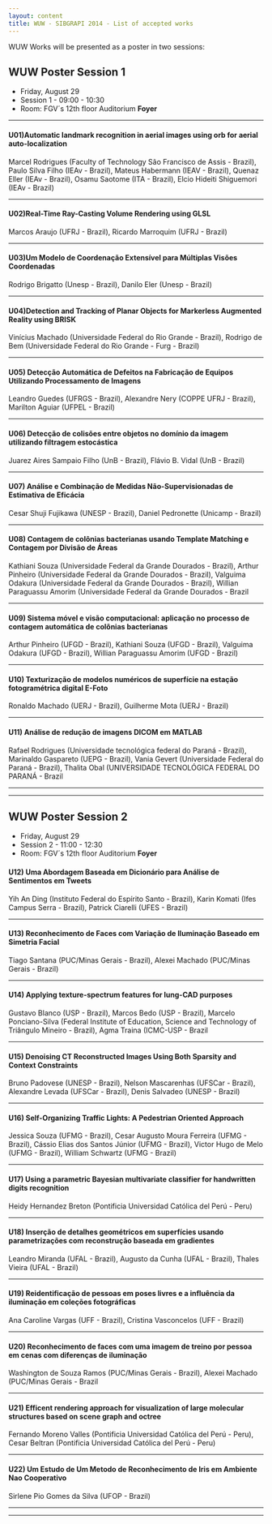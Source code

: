 ```yaml
---
layout: content
title: WUW - SIBGRAPI 2014 - List of accepted works
---
```

WUW Works will be presented as a poster in two sessions: 

## WUW Poster Session 1

- Friday, August 29
- Session 1 - 09:00 - 10:30
- Room: FGV´s 12th floor Auditorium **Foyer**

* * *
#### U01)Automatic landmark recognition in aerial images using orb for aerial auto-localization
Marcel Rodrigues (Faculty of Technology São Francisco de Assis - Brazil), Paulo Silva Filho (IEAv - Brazil), Mateus Habermann (IEAV - Brazil), Quenaz Eller (IEAv - Brazil), Osamu Saotome (ITA - Brazil), Elcio Hideiti Shiguemori (IEAv - Brazil)

* * *
#### U02)Real-Time Ray-Casting Volume Rendering using GLSL
Marcos Araujo (UFRJ - Brazil), Ricardo Marroquim (UFRJ - Brazil)

* * *
#### U03)Um Modelo de Coordenação Extensível para Múltiplas Visões Coordenadas
Rodrigo Brigatto (Unesp - Brazil), Danilo Eler (Unesp - Brazil)

* * *
#### U04)Detection and Tracking of Planar Objects for Markerless Augmented Reality using BRISK
Vinícius Machado (Universidade Federal do Rio Grande - Brazil), Rodrigo de Bem (Universidade Federal do Rio Grande - Furg - Brazil)

* * *
#### U05) Detecção Automática de Defeitos na Fabricação de Equipos Utilizando Processamento de Imagens
Leandro Guedes (UFRGS - Brazil), Alexandre Nery (COPPE UFRJ - Brazil),  Marilton Aguiar (UFPEL - Brazil)

* * *
#### U06) Detecção de colisões entre objetos no domínio da imagem utilizando filtragem estocástica
Juarez Aires Sampaio Filho (UnB - Brazil), Flávio B. Vidal (UnB - Brazil)

* * *
#### U07) Análise e Combinação de Medidas Não-Supervisionadas de Estimativa de Eficácia
Cesar Shuji Fujikawa (UNESP - Brazil), Daniel Pedronette (Unicamp - Brazil)

* * *
#### U08) Contagem de colônias bacterianas usando Template Matching e Contagem por Divisão de Áreas
Kathiani Souza (Universidade Federal da Grande Dourados - Brazil), Arthur Pinheiro (Universidade Federal da Grande Dourados - Brazil), Valguima Odakura (Universidade Federal da Grande Dourados - Brazil), Willian Paraguassu Amorim (Universidade Federal da Grande Dourados - Brazil

* * *
#### U09) Sistema móvel e visão computacional: aplicação no processo de contagem automática de colônias bacterianas
Arthur Pinheiro (UFGD - Brazil), Kathiani Souza (UFGD - Brazil), Valguima Odakura (UFGD - Brazil), Willian Paraguassu Amorim (UFGD - Brazil)

* * *
#### U10) Texturização de modelos numéricos de superfície na estação fotogramétrica digital E-Foto
Ronaldo Machado (UERJ - Brazil), Guilherme Mota (UERJ - Brazil)

* * *
#### U11) Análise de redução de imagens DICOM em MATLAB
Rafael Rodrigues (Universidade tecnológica federal do Paraná - Brazil), Marinaldo Gaspareto (UEPG - Brazil), Vania Gevert (Universidade Federal do Paraná - Brazil), Thalita Obal (UNIVERSIDADE TECNOLÓGICA FEDERAL DO PARANÁ - Brazil

* * *
* * *

## WUW Poster Session 2

- Friday, August 29
- Session 2 - 11:00 - 12:30
- Room: FGV´s 12th floor Auditorium **Foyer**

#### U12) Uma Abordagem Baseada em Dicionário para Análise de Sentimentos em Tweets
Yih An Ding (Instituto Federal do Espírito Santo - Brazil), Karin Komati (Ifes Campus Serra - Brazil), Patrick Ciarelli (UFES - Brazil)

* * *
#### U13) Reconhecimento de Faces com Variação de Iluminação Baseado em Simetria Facial
Tiago Santana (PUC/Minas Gerais - Brazil), Alexei Machado (PUC/Minas Gerais - Brazil)

* * *
#### U14) Applying texture-spectrum features for lung-CAD purposes
Gustavo Blanco (USP - Brazil), Marcos Bedo (USP - Brazil), Marcelo Ponciano-Silva (Federal Institute of Education, Science and Technology of Triângulo Mineiro - Brazil), Agma Traina (ICMC-USP - Brazil

* * *
#### U15) Denoising CT Reconstructed Images Using Both Sparsity and Context Constraints
Bruno Padovese (UNESP - Brazil), Nelson Mascarenhas (UFSCar - Brazil), Alexandre Levada (UFSCar - Brazil), Denis Salvadeo (UNESP - Brazil)

* * *
#### U16) Self-Organizing Traffic Lights: A Pedestrian Oriented Approach
Jessica Souza (UFMG - Brazil), Cesar Augusto Moura Ferreira (UFMG - Brazil), Cássio Elias dos Santos Júnior (UFMG - Brazil), Victor Hugo de Melo (UFMG - Brazil), William Schwartz (UFMG - Brazil)

* * *
#### U17) Using a parametric Bayesian multivariate classifier for handwritten digits recognition
Heidy Hernandez Breton (Pontificia Universidad Católica del Perú - Peru)

* * *
#### U18) Inserção de detalhes geométricos em superfícies usando parametrizações com reconstrução baseada em gradientes
Leandro Miranda (UFAL - Brazil), Augusto da Cunha (UFAL - Brazil), Thales Vieira (UFAL - Brazil)

* * *
#### U19) Reidentificação de pessoas em poses livres e a influência da iluminação em coleções fotográficas
Ana Caroline Vargas (UFF - Brazil), Cristina Vasconcelos (UFF - Brazil)

* * *
#### U20) Reconhecimento de faces com uma imagem de treino por pessoa em cenas com diferenças de iluminação
Washington de Souza Ramos (PUC/Minas Gerais - Brazil), Alexei Machado (PUC/Minas Gerais - Brazil

* * *
#### U21) Efficent rendering approach for visualization of large molecular structures based on scene graph and octree
Fernando Moreno Valles (Pontificia Universidad Católica del Perú - Peru), Cesar Beltran (Pontificia Universidad Católica del Perú - Peru)

* * *
#### U22) Um Estudo de Um Metodo de Reconhecimento de Iris em Ambiente Nao Cooperativo
Sirlene Pio Gomes da Silva (UFOP - Brazil)

* * *
* * *